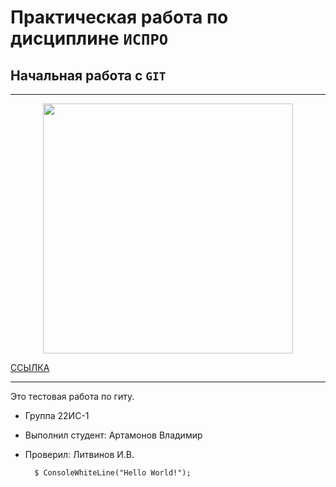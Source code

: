 # Практическая работа по дисциплине `ИСПРО`

## Начальная работа с `GIT`

---

<p align="center"><img src="https://avatars.mds.yandex.net/i?id=766637e7fecd215c2916b5d4741bd5f4_l-5282144-images-thumbs&n=27&h=480&w=480" width= "400"></p>

<p><a href="https://vk.com/">ССЫЛКА</a></p>

---

Это тестовая работа по гиту.

- Группа 22ИС-1
- Выполнил студент: Артамонов Владимир
- Проверил: Литвинов И.В.

        $ ConsoleWhiteLine("Hello World!");
